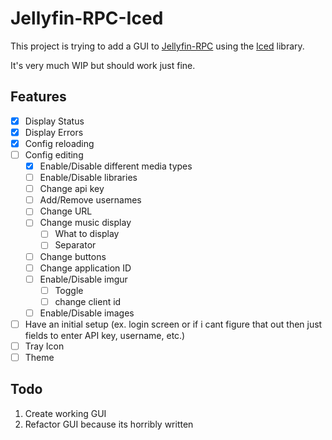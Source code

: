 # Jellyfin-RPC-Iced

This project is trying to add a GUI to [Jellyfin-RPC](https://github.com/radiicall/jellyfin-rpc) using the [Iced](https://github.com/iced-rs/iced) library.

It's very much WIP but should work just fine.

## Features
- [x] Display Status
- [x] Display Errors
- [x] Config reloading
- [ ] Config editing
  - [x] Enable/Disable different media types
  - [ ] Enable/Disable libraries
  - [ ] Change api key
  - [ ] Add/Remove usernames
  - [ ] Change URL
  - [ ] Change music display
    - [ ] What to display
    - [ ] Separator
  - [ ] Change buttons
  - [ ] Change application ID
  - [ ] Enable/Disable imgur
    - [ ] Toggle
    - [ ] change client id
  - [ ] Enable/Disable images
- [ ] Have an initial setup (ex. login screen or if i cant figure that out then just fields to enter API key, username, etc.)
- [ ] Tray Icon
- [ ] Theme

## Todo
1. Create working GUI
2. Refactor GUI because its horribly written
